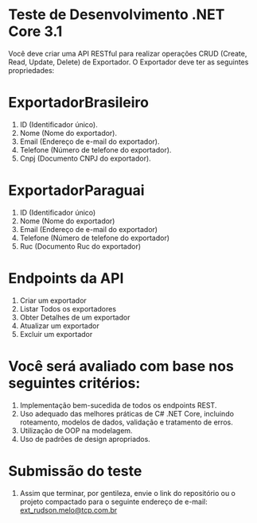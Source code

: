 # Teste de Desenvolvimento .NET Core 3.1
Você deve criar uma API RESTful para realizar operações CRUD (Create, Read, Update, Delete) de Exportador. O Exportador deve ter as seguintes propriedades:

# ExportadorBrasileiro
1. ID (Identificador único).
2. Nome (Nome do exportador).
3. Email (Endereço de e-mail do exportador).
4. Telefone (Número de telefone do exportador).
5. Cnpj (Documento CNPJ do exportador).

# ExportadorParaguai
1. ID (Identificador único)
2. Nome (Nome do exportador)
3. Email (Endereço de e-mail do exportador)
4. Telefone (Número de telefone do exportador)
5. Ruc (Documento Ruc do exportador)


# Endpoints da API
1. Criar um exportador
2. Listar Todos os exportadores
3. Obter Detalhes de um exportador
4. Atualizar um exportador
5. Excluir um exportador




# Você será avaliado com base nos seguintes critérios:

1. Implementação bem-sucedida de todos os endpoints REST.
2. Uso adequado das melhores práticas de C# .NET Core, incluindo roteamento, modelos de dados, validação e tratamento de erros.
3. Utilização de OOP na modelagem.
4. Uso de padrões de design apropriados.

# Submissão do teste
1. Assim que terminar, por gentileza, envie o link do repositório ou o projeto compactado para o seguinte endereço de e-mail: ext_rudson.melo@tcp.com.br
